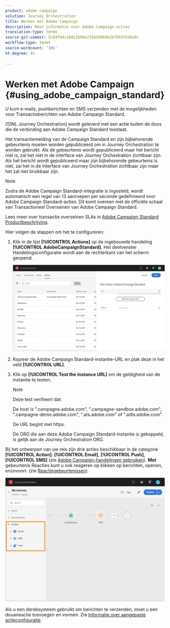 ```yaml
---
product: adobe campaign
solution: Journey Orchestration
title: Werken met Adobe Campaign
description: Meer informatie over Adobe Campaign-acties
translation-type: tm+mt
source-git-commit: 5c94f64c10d12690e27585806962bf9537636e9c
workflow-type: tm+mt
source-wordcount: '301'
ht-degree: 4%

---
```



# Werken met Adobe Campaign {#using_adobe_campaign_standard}

U kunt e-mails, pushberichten en SMS verzenden met de mogelijkheden voor Transactieberichten van Adobe Campaign Standard.

[!DNL Journey Orchestration] wordt geleverd met een actie buiten de doos die de verbinding aan Adobe Campaign Standard toestaat.

Het transactiemelding van de Campaign Standard en zijn bijbehorende gebeurtenis moeten worden gepubliceerd om in Journey Orchestration te worden gebruikt. Als de gebeurtenis wordt gepubliceerd maar het bericht niet is, zal het niet in de interface van Journey Orchestration zichtbaar zijn. Als het bericht wordt gepubliceerd maar zijn bijbehorende gebeurtenis is niet, zal het in de interface van Journey Orchestration zichtbaar zijn maar het zal niet bruikbaar zijn.

>[!NOTE]
>
>Zodra de Adobe Campaign Standard-integratie is ingesteld, wordt automatisch een regel van 13 aanroepen per seconde gedefinieerd voor Adobe Campaign Standard-acties. Dit komt overeen met de officiële schaal van Transactioneel Overseinen van Adobe Campaign Standard.
>
>Lees meer over transactie overseinen SLAs in [Adobe Campaign Standard Productbeschrijving](https://helpx.adobe.com/nl/legal/product-descriptions/campaign-standard.html).

Hier volgen de stappen om het te configureren:

1. Klik in de lijst **[!UICONTROL Actions]** op de ingebouwde handeling **[!UICONTROL AdobeCampaignStandard]**. Het deelvenster Handelingsconfiguratie wordt aan de rechterkant van het scherm geopend.

   ![](../assets/actioncampaign.png)

1. Kopieer de Adobe Campaign Standard-instantie-URL en plak deze in het veld **[!UICONTROL URL]**.

1. Klik op **[!UICONTROL Test the instance URL]** om de geldigheid van de instantie te testen.

   >[!NOTE]
   >
   >Deze test verifieert dat:
   >
   >De host is &quot;.campagne.adobe.com&quot;, &quot;.campagne-sandbox.adobe.com&quot;, &quot;.campagne-demo.adobe.com&quot;, &quot;.ats.adobe.com&quot; of &quot;.adls.adobe.com&quot;.
   >
   >De URL begint met https.
   >
   >De ORG die aan deze Adobe Campaign Standard-instantie is gekoppeld, is gelijk aan de Journey Orchestration ORG.

Bij het ontwerpen van uw reis zijn drie acties beschikbaar in de categorie **[!UICONTROL Action]**: **[!UICONTROL Email]**, **[!UICONTROL Push]**, **[!UICONTROL SMS]** (zie [Adobe Campaign-handelingen gebruiken](../building-journeys/using-adobe-campaign-actions.md)). **Met** gebeurtenis Reacties kunt u ook reageren op klikken op berichten, openen, enzovoort. (zie [Reactiegebeurtenissen](../building-journeys/reaction-events.md)).

![](../assets/journey58.png)

Als u een derdesysteem gebruikt om berichten te verzenden, moet u een douaneactie toevoegen en vormen. Zie [Informatie over aangepaste actieconfiguratie](../action/about-custom-action-configuration.md).
